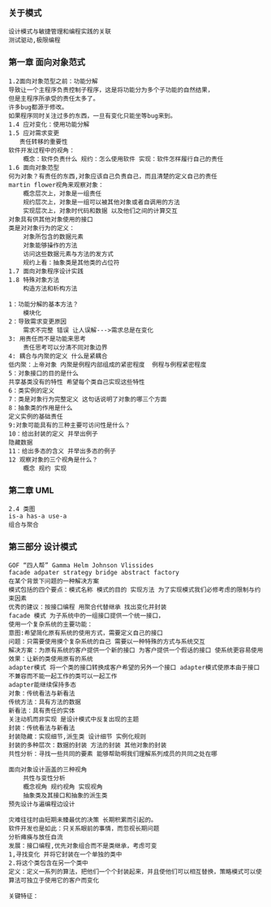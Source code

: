 ### 关于模式    
    设计模式与敏捷管理和编程实践的关联
    测试驱动,极限编程
### 第一章 面向对象范式
    1.2面向对象范型之前：功能分解
    导致让一个主程序负责控制子程序，这是将功能分为多个子功能的自然结果，
    但是主程序所承受的责任太多了。
    许多bug都源于修改。
    如果程序同时关注过多的东西，一旦有变化只能坐等bug来到。
    1.4 应对变化：使用功能分解
    1.5 应对需求变更
       责任转移的重要性
    软件开发过程中的视角：
        概念：软件负责什么 规约：怎么使用软件 实现：软件怎样履行自己的责任
    1.6 面向对象范型
    何为对象？有责任的东西,对象应该自己负责自己，而且清楚的定义自己的责任
    martin flower视角来观察对象：
        概念层次上，对象是一组责任
        规约层次上，对象是一组可以被其他对象或者自调用的方法
        实现层次上，对象时代码和数据 以及他们之间的计算交互
    对象具有供其他对象使用的接口
    类是对对象行为的定义：
        对象所包含的数据元素
        对象能够操作的方法
        访问这些数据元素与方法的发方式
        规约上看：抽象类是其他类的占位符
    1.7 面向对象程序设计实践
    1.8 特殊对象方法
        构造方法和析构方法
        
    1：功能分解的基本方法？
        模块化
    2：导致需求变更原因
        需求不完整 错误 让人误解--->需求总是在变化
    3: 用责任而不是功能来思考
        责任思考可以分清不同对象边界
    4: 耦合与内聚的定义 什么是紧耦合
    低内聚：上帝对象 内聚是例程内部组成的紧密程度  例程与例程紧密程度
    5：对象接口的目的是什么
    共享基类没有的特性 希望每个类自己实现这些特性 
    6：类实例的定义
    7：类是对象行为完整定义 这句话说明了对象的哪三个方面
    8：抽象类的作用是什么
    定义实例的基础责任
    9:对象可能具有的三种主要可访问性是什么？
    10：给出封装的定义 并举出例子
    隐藏数据
    11：给出多态的含义 并举出多态的例子
    12 观察对象的三个视角是什么？ 
        概念 规约 实现
### 第二章 UML
    2.4 类图 
    is-a has-a use-a
    组合与聚合
    
### 第三部分 设计模式
    GOF “四人帮” Gamma Helm Johnson Vlissides
    facade adpater strategy bridge abstract factory
    在某个背景下问题的一种解决方案
    模式包括的四个要点：模式名称 模式的目的 实现方法 为了实现模式我们必修考虑的限制与约束因素
    优秀的建议：按接口编程 用聚合代替继承 找出变化并封装  
    facade 模式 为子系统中的一组接口提供一个统一接口，
    使用一个复杂系统的主要功能：
    意图:希望简化原有系统的使用方式，需要定义自己的接口
    问题：只需要使用摸个复杂系统的自己 需要以一种特殊的方式与系统交互
    解决方案：为原有系统的客户提供一个新的接口 为客户提供一个假话的接口 使系统更容易使用
    效果：让新的类使用原有的系统
    adapter模式 将一个类的接口转换成客户希望的另外一个接口 adapter模式使原本由于接口不兼容而不能一起工作的类可以一起工作
    adapter能继续保持多态
    对象：传统看法与新看法
    传统方法：具有方法的数据
    新看法：具有责任的实体
    关注动机而非实现 是设计模式中反复出现的主题
    封装：传统看法与新看法
    封装隐藏：实现细节,派生类 设计细节 实例化规则 
    封装的多种层次：数据的封装 方法的封装 其他对象的封装
    共性分析：寻找一些共同的要素 能够帮助啊我们理解系列成员的共同之处在哪
    
    面向对象设计涵盖的三种视角
        共性与变性分析
        概念视角 规约视角 实现视角
        抽象类及其接口和抽象的派生类
    预先设计与遍编程边设计    
    
    灾难往往时由短期未臻最优的决策 长期积累而引起的。
    软件开发也是如此：只关系眼前的事情，而忽视长期问题
    分析瘫痪与放任自流
    发展：接口编程,优先对象组合而不是类继承，考虑可变
    1,寻找变化 并将它封装在一个单独的类中
    2.将这个类包含在另一个类中
    定义：定义一系列的算法，把他们一个个封装起来，并且使他们可以相互替换，策略模式可以使算法可独立于使用它的客户而变化
    
    关键特征：
       
    
                
           
       
    
    
    
    